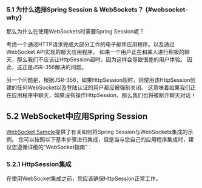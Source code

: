 ### 5.1 为什么选择Spring Session & WebSockets？ {#websocket-why}

那么为什么在使用WebSockets时需要Spring Session呢？

考虑一个通过HTTP请求完成大部分工作的电子邮件应用程序。以及通过WebSocket API实现的聊天应用程序。 如果一个用户正在和某人进行积极的聊天，那么我们不应该让HttpSession超时，因为这样会导致很差的用户体验。 因此，这正是JSR-356解决的问题。

另一个问题是，根据JSR-356，如果HttpSession超时，则使用该HttpSession创建的任何WebSocket以及登陆认证的用户都应被强制关闭。 这意味着如果我们正在应用程序中聊天，如果没有操作HttpSession，那么我们也将被断开聊天对话！

## 5.2 WebSocket中应用Spring Session

[WebSocket Sample](https://docs.spring.io/spring-session/docs/1.3.1.RELEASE/reference/html5/#samples)提供了有关如何将Spring Session与WebSockets集成的示例。 您可以按照以下基本步骤进行集成，但是当与您自己的应用程序集成时，建议您遵循详细的“WebSocket指南”：

### 5.2.1 HttpSession集成

在使用WebSocket集成之前，您应该确保HttpSession正常工作。






